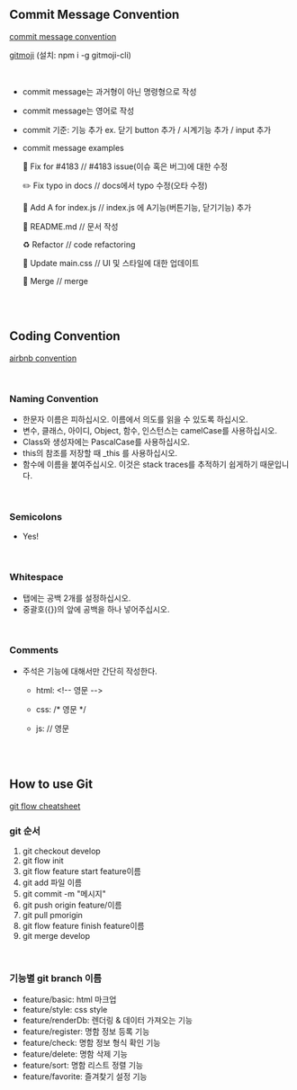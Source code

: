 ## Commit Message Convention 

[commit message convention](https://doublesprogramming.tistory.com/256)

[gitmoji](https://gitmoji.carloscuesta.me/) (설치: npm i -g gitmoji-cli)

<br>

- commit message는 과거형이 아닌 명령형으로 작성

- commit message는 영어로 작성

- commit 기준: 기능 추가
ex.	닫기 button 추가 / 시계기능 추가 / input 추가

- commit message examples

    :bug: Fix for #4183
    // #4183 issue(이슈 혹은 버그)에 대한 수정

    :pencil2: Fix typo in docs
    // docs에서 typo 수정(오타 수정)

    :triangular_flag_on_post: Add A for index.js
    // index.js 에 A기능(버튼기능, 닫기기능) 추가

    :pencil: README.md
    // 문서 작성

    :recycle: Refactor
    // code refactoring

    :lipstick: Update main.css
    // UI 및 스타일에 대한 업데이트

    :twisted_rightwards_arrows: Merge
    // merge

<br>
<br>

## Coding Convention

[airbnb convention](https://moonspam.github.io/ES5-Airbnb-JavaScript-Style-Guide-Korean/)

<br>

### Naming Convention
- 한문자 이름은 피하십시오. 이름에서 의도를 읽을 수 있도록 하십시오.
- 변수, 클래스, 아이디, Object, 함수, 인스턴스는 camelCase를 사용하십시오.
- Class와 생성자에는 PascalCase를 사용하십시오.
- this의 참조를 저장할 때 _this 를 사용하십시오.
- 함수에 이름을 붙여주십시오. 이것은 stack traces를 추적하기 쉽게하기 때문입니다.

<br>

### Semicolons
- Yes!

<br>

### Whitespace
- 탭에는 공백 2개를 설정하십시오.
- 중괄호({})의 앞에 공백을 하나 넣어주십시오.

<br>

### Comments
- 주석은 기능에 대해서만 간단히 작성한다. 

  - html: \<!-- 영문 -->

  - css: /* 영문 */

  - js: // 영문

<br>
<br>

## How to use Git
[git flow cheatsheet](https://danielkummer.github.io/git-flow-cheatsheet/index.ko_KR.html)

### git 순서

1. git checkout develop
2. git flow init
3. git flow feature start feature이름
4. git add 파일 이름
5. git commit -m "메시지"
6. git push origin feature/이름
7. git pull pmorigin
8. git flow feature finish feature이름
9. git merge develop

<br>

### 기능별 git branch 이름

- feature/basic: html 마크업
- feature/style: css style
- feature/renderDb: 렌더링 & 데이터 가져오는 기능
- feature/register: 명함 정보 등록 기능
- feature/check: 명함 정보 형식 확인 기능
- feature/delete: 명함 삭제 기능
- feature/sort: 명함 리스트 정렬 기능
- feature/favorite: 즐겨찾기 설정 기능
